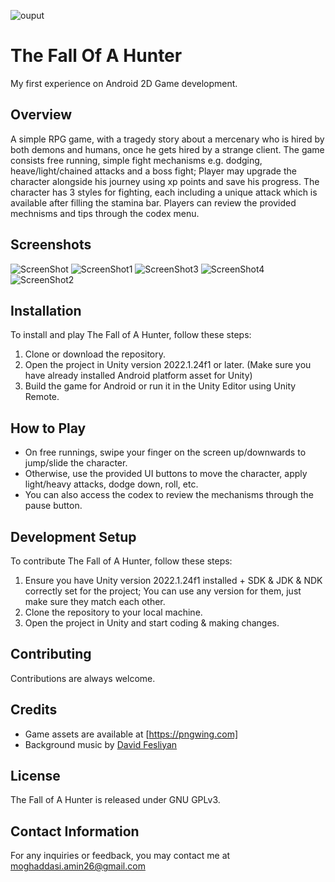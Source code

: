 ![ouput](https://github.com/Amin-ir/TheFallOfAHunter/assets/91383421/773ca62c-255a-419c-bd5e-677d091c6bda)
# The Fall Of A Hunter
My first experience on Android 2D Game development.

## Overview
A simple RPG game, with a tragedy story about a mercenary who is hired by both demons and humans, once he gets hired by a strange client.
The game consists free running, simple fight mechanisms e.g. dodging, heave/light/chained attacks and a boss fight; Player may upgrade the character alongside his journey using xp points and save his progress.
The character has 3 styles for fighting, each including a unique attack which is available after filling the stamina bar.
Players can review the provided mechnisms and tips through the codex menu.

## Screenshots
![ScreenShot](https://github.com/Amin-ir/TheFallOfAHunter/assets/91383421/d60df3fe-1770-4018-a546-781881007932)
![ScreenShot1](https://github.com/Amin-ir/TheFallOfAHunter/assets/91383421/4bad2bdf-eb9b-434e-8c1c-3e18961a0898)
![ScreenShot3](https://github.com/Amin-ir/TheFallOfAHunter/assets/91383421/73d1e349-ced7-4d0d-9409-828e2ec706d2)
![ScreenShot4](https://github.com/Amin-ir/TheFallOfAHunter/assets/91383421/ace740b4-1c90-4427-a1e7-e78e81ac25ac)
![ScreenShot2](https://github.com/Amin-ir/TheFallOfAHunter/assets/91383421/b9486872-864e-4622-afac-e8a2107388e3)

## Installation
To install and play The Fall of A Hunter, follow these steps:
1. Clone or download the repository.
2. Open the project in Unity version 2022.1.24f1 or later. (Make sure you have already installed Android platform asset for Unity)
3. Build the game for Android or run it in the Unity Editor using Unity Remote.

## How to Play
- On free runnings, swipe your finger on the screen up/downwards to jump/slide the character.
- Otherwise, use the provided UI buttons to move the character, apply light/heavy attacks, dodge down, roll, etc.
- You can also access the codex to review the mechanisms through the pause button.

## Development Setup
To contribute The Fall of A Hunter, follow these steps:
1. Ensure you have Unity version 2022.1.24f1 installed + SDK & JDK & NDK correctly set for the project; You can use any version for them, just make sure they match each other.
2. Clone the repository to your local machine.
3. Open the project in Unity and start coding & making changes.

## Contributing
Contributions are always welcome.

## Credits
- Game assets are available at [https://pngwing.com]
- Background music by [David Fesliyan](https://fesliyanstudios.com)

## License
The Fall of A Hunter is released under GNU GPLv3.

## Contact Information
For any inquiries or feedback, you may contact me at moghaddasi.amin26@gmail.com
